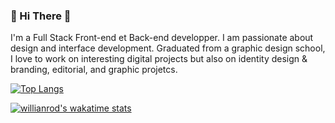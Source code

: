 ### 🍍 Hi There 👋

I'm a Full Stack Front-end et Back-end developper. I am passionate about design and interface development. Graduated from a graphic design school, I love to work on interesting digital projects but also on identity design & branding, editorial, and graphic projetcs.  

[![Top Langs](https://github-readme-stats.vercel.app/api/top-langs/?username=Nonimart&layout=compact&theme=dracula)](https://github.com/anuraghazra/github-readme-stats)


[![willianrod's wakatime stats](https://github-readme-stats.vercel.app/api/wakatime?username=@Martoni_sato&layout=compact&lang_count=5)](https://github.com/anuraghazra/github-readme-stats)




<!--
**Nonimart/Nonimart** is a ✨ _special_ ✨ repository because its `README.md` (this file) appears on your GitHub profile.

Here are some ideas to get you started:

- 🔭 I’m currently working on ...
- 🌱 I’m currently learning ...
- 👯 I’m looking to collaborate on ...
- 🤔 I’m looking for help with ...
- 💬 Ask me about ...
- 📫 How to reach me: ...
- 😄 Pronouns: ...
- ⚡ Fun fact: ...
-->
